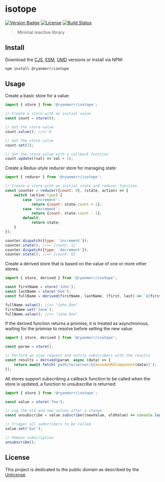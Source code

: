 # isotope

[![Version Badge][version-image]][project-url]
[![License][license-image]][license-url]
[![Build Status][build-image]][build-url]

> Minimal reactive library

## Install

Download the [CJS](https://github.com/ryanmorr/isotope/raw/master/dist/cjs/isotope.js), [ESM](https://github.com/ryanmorr/isotope/raw/master/dist/esm/isotope.js), [UMD](https://github.com/ryanmorr/isotope/raw/master/dist/umd/isotope.js) versions or install via NPM:

``` sh
npm install @ryanmorr/isotope
```

## Usage

Create a basic store for a value:

``` javascript
import { store } from '@ryanmorr/isotope';

// Create a store with an initial value
const count = store(0);

// Get the store value
count.value(); //=> 0

// Set the store value
count.set(1);

// Set the store value with a callback function
count.update((val) => val + 1);
```

Create a Redux-style reducer store for managing state:

``` javascript
import { reducer } from '@ryanmorr/isotope';

// Create a store with an initial state and reducer function
const counter = reducer({count: 0}, (state, action) => {
    switch (action.type) {
        case 'increment':
            return {count: state.count + 1};
        case 'decrement':
            return {count: state.count - 1};
        default:
            return state;
    }
});

counter.dispatch({type: 'increment'});
counter.state(); //=> {count: 1}
counter.dispatch({type: 'decrement'});
counter.state(); //=> {count: 0}
```

Create a derived store that is based on the value of one or more other stores:

``` javascript
import { store, derived } from '@ryanmorr/isotope';

const firstName = store('John');
const lastName = store('Doe');
const fullName = derived(firstName, lastName, (first, last) => `${first} ${last}`);

fullName.value(); //=> "John Doe"
firstName.set('Jane');
fullName.value(); //=> "Jane Doe"
```

If the derived function returns a promise, it is treated as asynchronous, waiting for the promise to resolve before setting the new value:

```javascript
import { store, derived } from '@ryanmorr/isotope';

const param = store();

// Perform an ajax request and notify subscribers with the results
const results = derived(param, async (data) => {
    return await fetch(`path/to/server/${encodeURIComponent(data)}`);
});
```

All stores support subscribing a callback function to be called when the store is updated, a function to unsubscribe is returned:

``` javascript
import { store } from '@ryanmorr/isotope';

const value = store('foo');

// Log the old and new values after a change
const unsubscribe = value.subscribe((newValue, oldValue) => console.log(newValue, oldValue));

// Trigger all subscribers to be called
value.set('bar');

// Remove subscription
unsubscribe();
```

## License

This project is dedicated to the public domain as described by the [Unlicense](http://unlicense.org/).

[project-url]: https://github.com/ryanmorr/isotope
[version-image]: https://img.shields.io/github/package-json/v/ryanmorr/isotope?color=blue&style=flat-square
[build-url]: https://github.com/ryanmorr/isotope/actions
[build-image]: https://img.shields.io/github/actions/workflow/status/ryanmorr/isotope/node.js.yml?style=flat-square
[license-image]: https://img.shields.io/github/license/ryanmorr/isotope?color=blue&style=flat-square
[license-url]: UNLICENSE